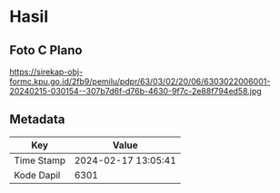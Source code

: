 # Hasil

## Foto C Plano

https://sirekap-obj-formc.kpu.go.id/2fb9/pemilu/pdpr/63/03/02/20/06/6303022006001-20240215-030154--307b7d6f-d76b-4630-9f7c-2e88f794ed58.jpg


## Metadata

| Key        | Value               |
| ---------- | ------------------- |
| Time Stamp | 2024-02-17 13:05:41 |
| Kode Dapil | 6301                |



